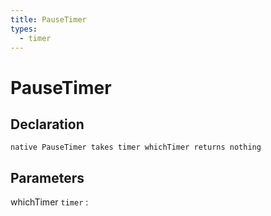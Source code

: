 ```yaml
---
title: PauseTimer
types:
  - timer
---
```


# PauseTimer

## Declaration

```jass
native PauseTimer takes timer whichTimer returns nothing
```

## Parameters
whichTimer `timer`
: 
